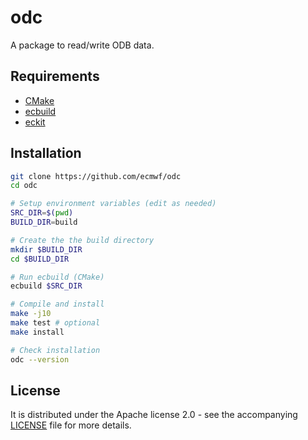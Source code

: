 odc
===

A package to read/write ODB data.


Requirements
------------

* [CMake](https://cmake.org/)
* [ecbuild](https://github.com/ecmwf/ecbuild)
* [eckit](https://github.com/ecmwf/eckit)


Installation
------------

```sh
git clone https://github.com/ecmwf/odc
cd odc

# Setup environment variables (edit as needed)
SRC_DIR=$(pwd)
BUILD_DIR=build

# Create the the build directory
mkdir $BUILD_DIR
cd $BUILD_DIR

# Run ecbuild (CMake)
ecbuild $SRC_DIR

# Compile and install
make -j10
make test # optional
make install

# Check installation
odc --version
```


License
-------

It is distributed under the Apache license 2.0 - see the accompanying [LICENSE](./LICENSE) file for more details.
